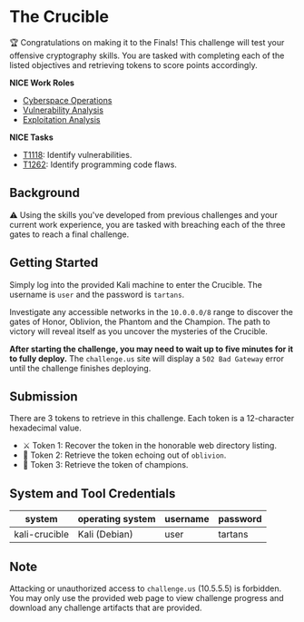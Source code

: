 # The Crucible

🏆 Congratulations on making it to the Finals! This challenge will test your offensive cryptography skills. You are tasked with completing each of the listed objectives and retrieving tokens to score points accordingly. 

**NICE Work Roles**

- [Cyberspace Operations](https://niccs.cisa.gov/workforce-development/nice-framework/)
- [Vulnerability Analysis](https://niccs.cisa.gov/workforce-development/nice-framework/)
- [Exploitation Analysis](https://niccs.cisa.gov/workforce-development/nice-framework/)

**NICE Tasks**
- [T1118](https://niccs.cisa.gov/workforce-development/nice-framework/): Identify vulnerabilities.
- [T1262](https://niccs.cisa.gov/workforce-development/nice-framework/): Identify programming code flaws.

## Background
⚠️ Using the skills you've developed from previous challenges and your current work experience, you are tasked with breaching each of the three gates to reach a final challenge.

## Getting Started

Simply log into the provided Kali machine to enter the Crucible. The username is `user` and the password is `tartans`.

Investigate any accessible networks in the `10.0.0.0/8` range to discover the gates of Honor, Oblivion, the Phantom and the Champion. The path to victory will reveal itself as you uncover the mysteries of the Crucible. 

**After starting the challenge, you may need to wait up to five minutes for it to fully deploy.** The `challenge.us` site will display a `502 Bad Gateway` error until the challenge finishes deploying.

## Submission

There are 3 tokens to retrieve in this challenge. Each token is a 12-character hexadecimal value. 

* ⚔️ Token 1: Recover the token in the honorable web directory listing.
* 👻 Token 2: Retrieve the token echoing out of `oblivion`.
* 💪 Token 3: Retrieve the token of champions.

## System and Tool Credentials

|system | operating system | username|password| 
|-----------|--------|--------|--------|
|kali-crucible | Kali (Debian) | user | tartans |

## Note 

Attacking or unauthorized access to `challenge.us` (10.5.5.5) is forbidden. You may only use the provided web page to view challenge progress and download any challenge artifacts that are provided.
